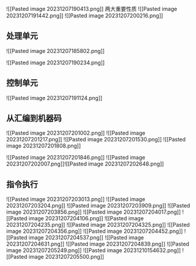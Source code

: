 
![[Pasted image 20231207190413.png]]
两大重要性质
![[Pasted image 20231207191442.png]]
![[Pasted image 20231207200216.png]]
## 处理单元
![[Pasted image 20231207185802.png]]


![[Pasted image 20231207190234.png]]
## 控制单元
![[Pasted image 20231207191124.png]]

## 从汇编到机器码
![[Pasted image 20231207201002.png]]
![[Pasted image 20231207201217.png]]
![[Pasted image 20231207201530.png]]
![[Pasted image 20231207201808.png]]

![[Pasted image 20231207201846.png]]
![[Pasted image 20231207202007.png]]![[Pasted image 20231207202648.png]]

## 指令执行
![[Pasted image 20231207203013.png]]
![[Pasted image 20231207203204.png]]
![[Pasted image 20231207203909.png]]
![[Pasted image 20231207203856.png]]
![[Pasted image 20231207204017.png]]
![[Pasted image 20231207204106.png]]
![[Pasted image 20231207204235.png]]
![[Pasted image 20231207204325.png]]
![[Pasted image 20231207204356.png]]
![[Pasted image 20231207204452.png]]
![[Pasted image 20231207204537.png]]
![[Pasted image 20231207204631.png]]
![[Pasted image 20231207204839.png]]
![[Pasted image 20231207205249.png]]
![[Pasted image 20231210154632.png]]
![[Pasted image 20231207205500.png]]